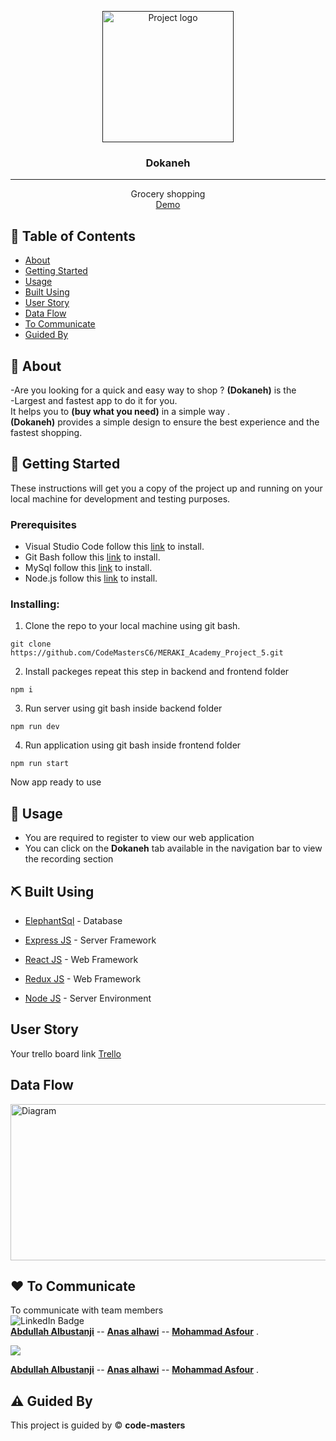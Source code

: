 <p align="center">
  <a href="" rel="noopener">
 <img width=210px height=210px src="https://trello.com/1/cards/637a88084fe3ab0029f2f0e7/attachments/637a88134ce41500ac577a14/previews/637a88144ce41500ac577a4d/download/Groceries_%282%29.png" 
 alt="Project logo"></a>
</p>

<h3 align="center">Dokaneh</h3>

---

<p align="center"> Grocery shopping
    <br> 
<a href='Link Demo Here'>Demo</a>
    <br> 
</p>

## 📝 Table of Contents

- [About](#about)
- [Getting Started](#getting_started)
- [Usage](#usage)
- [Built Using](#built_using)
- [User Story](#user_story)
- [Data Flow](#data_flow)
- [To Communicate](#To_Communicate)
- [Guided By](#guided_by)

## 🧐 About <a name = "about"></a>

-Are you looking for a quick and easy way to shop ? **(Dokaneh)**  is the <br>-Largest and fastest app to do it for you. <br>
It helps you to  **(buy what you need)** in a simple way .<br>
 **(Dokaneh)**  provides a simple design to ensure the best experience and the fastest shopping.

 

## 🏁 Getting Started <a name = "getting_started"></a>

These instructions will get you a copy of the project up and running on your local machine for development and testing purposes.

### Prerequisites

- Visual Studio Code follow this <a href='https://github.com/CodeMastersC6/MERAKI_Academy_Project_5'>link</a> to install.
- Git Bash follow this <a href=''>link</a> to install.
- MySql follow this <a href='https://customer.elephantsql.com/login'>link</a> to install.
- Node.js follow this <a href=''>link</a> to install.

### Installing:

1. Clone the repo to your local machine using git bash.

```
git clone https://github.com/CodeMastersC6/MERAKI_Academy_Project_5.git
```

2. Install packeges repeat this step in backend and frontend folder

```
npm i
```

3. Run server using git bash inside backend folder

```
npm run dev
```

4. Run application using git bash inside frontend folder

```
npm run start
```

Now app ready to use

## 🎈 Usage <a name="usage"></a>




- You are required to register to view our web application
- You can click on the **Dokaneh** tab available in the navigation bar to view the recording section


## ⛏️ Built Using <a name = "built_using"></a>

- [ElephantSql](https://customer.elephantsql.com/login) - Database
- [Express JS](https://expressjs.com/) - Server Framework
- [React JS](https://https://reactjs.org/) - Web Framework
- [Redux  JS](https://redux.js.org/introduction/getting-started) - Web Framework

- [Node JS](https://nodejs.org/en/) - Server Environment

## User Story <a name = "#user_story"></a>

Your trello board link
<a href='https://trello.com/b/WpdPUAA2/code-masters-c6'>Trello</a>

## Data Flow <a name = "#data_flow"></a>

<img width=700px height=250px src="https://trello.com/1/cards/6362c40e62c69604fc7833be/attachments/6362d24c777b8d0099e10ed8/previews/6362d24e777b8d0099e10ee5/download/image.png" alt="Diagram"></a>

## ❤️ To Communicate <a name = "To_Communicate"></a>
To communicate with team members 
    <br> 
    <img src="https://img.shields.io/badge/LinkedIn-blue?style=for-the-badge&logo=linkedin&logoColor=white" alt="LinkedIn Badge"/> <br>
 **[Abdullah Albustanji](https://www.linkedin.com/in/abdullahalbustanji/)** --
**[Anas alhawi](https://www.linkedin.com/in/anashawi/)** --
**[Mohammad Asfour](https://www.linkedin.com/in/mohammad-asfour-/)** .
 <br>

 <img src="https://img.shields.io/badge/Gmail-D14836?style=for-the-badge&logo=gmail&logoColor=white" />

 
 **[Abdullah Albustanji](abdulla.albustanji@gmail.com)** --
**[Anas alhawi](anas.moh.alhawi@gmail.com)** --
**[Mohammad Asfour](mohammad.asfo@gmail.com)** .

## ⚠️ Guided By <a name = "guided_by"></a>

This project is guided by ©️ **code-masters**
